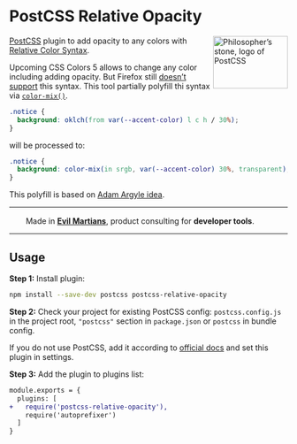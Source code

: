# PostCSS Relative Opacity

<img align="right" width="135" height="95"
     title="Philosopher’s stone, logo of PostCSS"
     src="https://postcss.org/logo-leftp.svg">

[PostCSS] plugin to add opacity to any colors with [Relative Color Syntax].

Upcoming CSS Colors 5 allows to change any color including adding opacity.
But Firefox still [doesn’t support] this syntax. This tool partially polyfill
thi syntax via [`color-mix()`].

```css
.notice {
  background: oklch(from var(--accent-color) l c h / 30%);
}
```

will be processed to:

```css
.notice {
  background: color-mix(in srgb, var(--accent-color) 30%, transparent);
}
```

This polyfill is based on [Adam Argyle idea].

---

<img src="https://cdn.evilmartians.com/badges/logo-no-label.svg" alt="" width="22" height="16" />  Made in <b><a href="https://evilmartians.com/devtools?utm_source=postcss-relative-opacity&utm_campaign=devtools-button&utm_medium=github">Evil Martians</a></b>, product consulting for <b>developer tools</b>.

---

[Relative Color Syntax]: https://www.w3.org/TR/css-color-5/#relative-color
[doesn’t support]:       https://caniuse.com/css-relative-colors
[Adam Argyle idea]:      https://twitter.com/argyleink/status/1633681345607241730?s=20
[`color-mix()`]:         https://developer.mozilla.org/en-US/docs/Web/CSS/color_value/color-mix
[PostCSS]:               https://github.com/postcss/postcss


## Usage

**Step 1:** Install plugin:

```sh
npm install --save-dev postcss postcss-relative-opacity
```

**Step 2:** Check your project for existing PostCSS config: `postcss.config.js`
in the project root, `"postcss"` section in `package.json`
or `postcss` in bundle config.

If you do not use PostCSS, add it according to [official docs]
and set this plugin in settings.

**Step 3:** Add the plugin to plugins list:

```diff
module.exports = {
  plugins: [
+   require('postcss-relative-opacity'),
    require('autoprefixer')
  ]
}
```

[official docs]: https://github.com/postcss/postcss#usage

